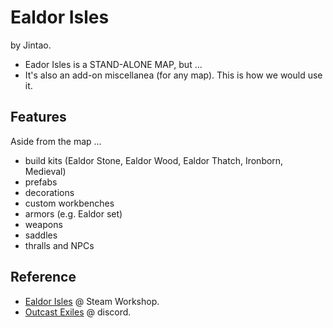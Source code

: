 # Ealdor Isles

by Jintao.

- Eador Isles is a STAND-ALONE MAP, but ...
- It's also an add-on miscellanea (for any map). This is how we would use it.

## Features

Aside from the map ...

- build kits (Ealdor Stone, Ealdor Wood, Ealdor Thatch, Ironborn, Medieval)
- prefabs
- decorations
- custom workbenches
- armors (e.g. Ealdor set)
- weapons
- saddles
- thralls and NPCs

## Reference

- [Ealdor Isles](https://steamcommunity.com/sharedfiles/filedetails/?id=2820165372) @ Steam Workshop.
- [Outcast Exiles](https://discord.gg/SWYQ8TtdxF) @ discord.
